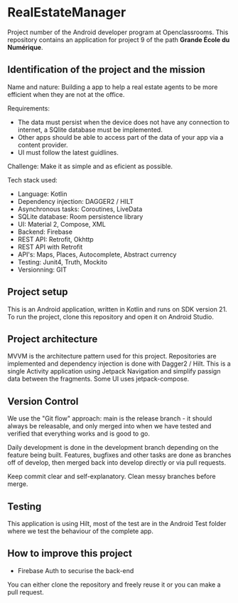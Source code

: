 # RealEstateManager

Project number of the Android developer program at Openclassrooms. 
This repository contains an application for project 9 of the path **Grande École du Numérique**. 

## Identification of the project and the mission

Name and nature: 
Building a app to help a real estate agents to be more efficient when they are not at the office.  

Requirements: 
* The data must persist when the device does not have any connection to internet, a SQlite database must be implemented.
* Other apps should be able to access part of the data of your app via a content provider.
* UI must follow the latest guidlines.

Challenge: 
Make it as simple and as eficient as possible.

Tech stack used:
* Language: Kotlin
* Dependency injection: DAGGER2 / HILT
* Asynchronous tasks: Coroutines, LiveData
* SQLite database: Room persistence library
* UI: Material 2, Compose, XML
* Backend: Firebase
* REST API: Retrofit, Okhttp 
* REST API with Retrofit
* API's: Maps, Places, Autocomplete, Abstract currency
* Testing: Junit4, Truth, Mockito 
* Versionning: GIT

## Project setup

This is an Android application, written in Kotlin and runs on SDK version 21. To run the project, clone this repository and open it on Android Studio. 

## Project architecture

MVVM is the architecture pattern used for this project. Repositories are implemented and dependency injection is done with Dagger2 / Hilt.
This is a single Activity application using Jetpack Navigation and simplify passign data between the fragments.
Some UI uses jetpack-compose.

## Version Control

We use the "Git flow" approach: main is the release branch - it should always be releasable, and only merged into when we have tested and verified that everything works and is good to go. 

Daily development is done in the development branch depending on the feature being built. Features, bugfixes and other tasks are done as branches off of develop, then merged back into develop directly or via pull requests.

Keep commit clear and self-explanatory. Clean messy branches before merge. 

## Testing

This application is using Hilt, most of the test are in the Android Test folder where we test the behaviour of the complete app. 

## How to improve this project

* Firebase Auth to securise the back-end

You can either clone the repository and freely reuse it or you can make a pull request.
